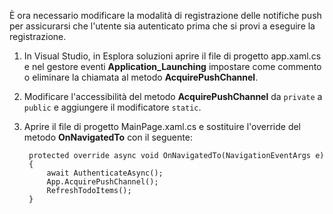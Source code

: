 
È ora necessario modificare la modalità di registrazione delle notifiche push per assicurarsi che l'utente sia autenticato prima che si provi a eseguire la registrazione.

1. In Visual Studio, in Esplora soluzioni aprire il file di progetto app.xaml.cs e nel gestore eventi **Application_Launching** impostare come commento o eliminare la chiamata al metodo **AcquirePushChannel**. 
 
2. Modificare l'accessibilità del metodo **AcquirePushChannel** da `private` a `public` e aggiungere il modificatore `static`.

3. Aprire il file di progetto MainPage.xaml.cs e sostituire l'override del metodo **OnNavigatedTo** con il seguente:

	    protected override async void OnNavigatedTo(NavigationEventArgs e)
        {
            await AuthenticateAsync();            
            App.AcquirePushChannel();
            RefreshTodoItems();
        }

<!---HONumber=July15_HO3-->
